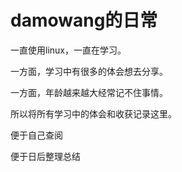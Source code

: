 # damowang的日常
一直使用linux，一直在学习。

一方面，学习中有很多的体会想去分享。

一方面，年龄越来越大经常记不住事情。

所以将所有学习中的体会和收获记录这里。

便于自己查阅

便于日后整理总结
